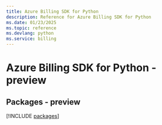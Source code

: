 ```yaml
---
title: Azure Billing SDK for Python
description: Reference for Azure Billing SDK for Python
ms.date: 01/23/2025
ms.topic: reference
ms.devlang: python
ms.service: billing
---
```

# Azure Billing SDK for Python - preview
## Packages - preview
[!INCLUDE [packages](billing-index.md)]